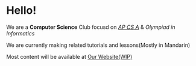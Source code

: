 # Hello!
We are a **Computer Science** Club focusd on [*AP CS A*](https://apstudents.collegeboard.org/courses/ap-computer-science-a) & *Olympiad in Informatics*

We are currently making related tutorials and lessons(Mostly in Mandarin)

Most content will be available at [Our Website(WIP)](https://www.unocs.club/)
